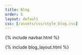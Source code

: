 ```yaml
---
title: Blog
order: 5
layout: default
css: [/assets/css/style_blog.css]
---
```


{% include navbar.html %}
<div class="spacer-small"></div>
{% include blog_layout.html %}
